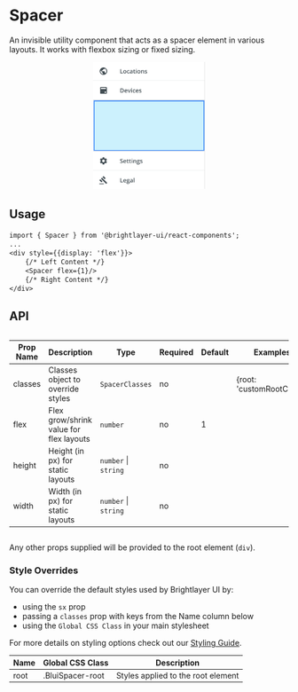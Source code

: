 # Spacer

An invisible utility component that acts as a spacer element in various layouts. It works with flexbox sizing or fixed sizing.

<div style="width: 100%; text-align:center">
    <img width="40%" alt="Spacer used in Drawer Body" src="./images/spacer.png"><br/>
</div>

## Usage

```tsx
import { Spacer } from '@brightlayer-ui/react-components';
...
<div style={{display: 'flex'}}>
    {/* Left Content */}
    <Spacer flex={1}/>
    {/* Right Content */}
</div>
```

## API

<div style="overflow: auto;">

| Prop Name | Description                             | Type                 | Required | Default | Examples                  |
| --------- | --------------------------------------- | -------------------- | -------- | ------- | ------------------------- |
| classes   | Classes object to override styles       | `SpacerClasses`      | no       |         | {root: 'customRootClass'} |
| flex      | Flex grow/shrink value for flex layouts | `number`             | no       | 1       |                           |
| height    | Height (in px) for static layouts       | `number` \| `string` | no       |         |                           |
| width     | Width (in px) for static layouts        | `number` \| `string` | no       |         |                           |

</div>

Any other props supplied will be provided to the root element (`div`).

### Style Overrides

You can override the default styles used by Brightlayer UI by:

-   using the `sx` prop
-   passing a `classes` prop with keys from the Name column below
-   using the `Global CSS Class` in your main stylesheet

For more details on styling options check out our [Styling Guide](https://github.com/brightlayer-ui/react-component-library/tree/master/docs#style-guide).

| Name | Global CSS Class | Description                        |
| ---- | ---------------- | ---------------------------------- |
| root | .BluiSpacer-root | Styles applied to the root element |
